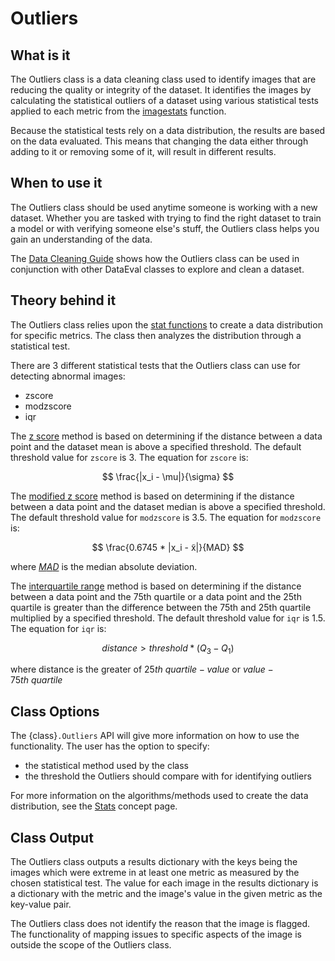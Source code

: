 # Outliers

## What is it

The Outliers class is a data cleaning class used to identify images that are
reducing the quality or integrity of the dataset. It identifies the images by
calculating the statistical outliers of a dataset using various statistical
tests applied to each metric from the [imagestats](Stats.md) function.

Because the statistical tests rely on a data distribution, the results are
based on the data evaluated. This means that changing the data either through
adding to it or removing some of it, will result in different results.

## When to use it

The Outliers class should be used anytime someone is working with a new
dataset. Whether you are tasked with trying to find the right dataset to train
a model or with verifying someone else's stuff, the Outliers class helps you
gain an understanding of the data.

The [Data Cleaning Guide](../tutorials/EDA_Part1.ipynb) shows how the Outliers
class can be used in conjunction with other DataEval classes to explore and
clean a dataset.

## Theory behind it

The Outliers class relies upon the [stat functions](Stats.md) to create a data
distribution for specific metrics. The class then analyzes the distribution
through a statistical test.

There are 3 different statistical tests that the Outliers class can use for
detecting abnormal images:

- zscore
- modzscore
- iqr

The [z score](https://en.wikipedia.org/wiki/Standard_score) method is based on
determining if the distance between a data point and the dataset mean is above
a specified threshold. The default threshold value for `zscore` is 3. The
equation for `zscore` is:  

$$
\frac{|x_i - \mu|}{\sigma}
$$

The [modified z score](https://www.statology.org/modified-z-score/) method is
based on determining if the distance between a data point and the dataset
median is above a specified threshold. The default threshold value for
`modzscore` is 3.5. The equation for `modzscore` is:

$$
\frac{0.6745 * |x_i - x̃|}{MAD}
$$

where [$MAD$](https://en.wikipedia.org/wiki/Median_absolute_deviation) is the
median absolute deviation.

The [interquartile range](https://en.wikipedia.org/wiki/Interquartile_range)
method is based on determining if the distance between a data point and the
75th quartile or a data point and the 25th quartile is greater than the
difference between the 75th and 25th quartile multiplied by a specified
threshold. The default threshold value for `iqr` is 1.5. The equation for `iqr`
is:  

$$
distance > threshold * (Q_3 - Q_1)
$$

where distance is the greater of $25th\ quartile - value$ or
$value - 75th\ quartile$

## Class Options

The {class}`.Outliers` API will give more information on how to use the
functionality. The user has the option to specify:

- the statistical method used by the class
- the threshold the Outliers should compare with for identifying outliers

For more information on the algorithms/methods used to create the data
distribution, see the [Stats](Stats.md) concept page.

## Class Output

The Outliers class outputs a results dictionary with the keys being the images
which were extreme in at least one metric as measured by the chosen statistical
test. The value for each image in the results dictionary is a dictionary with
the metric and the image's value in the given metric as the key-value pair.

The Outliers class does not identify the reason that the image is flagged.
The functionality of mapping issues to specific aspects of the image is outside
the scope of the Outliers class.
